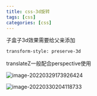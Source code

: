 ```yaml
---
title: css-3d旋转
tags: [css]
categories: [css]
---
```

子盒子3d效果需要给父亲添加

~~~html
transform-style: preserve-3d
~~~

translateZ一般配合perspective使用

![image-20220329173926424](https://s2.loli.net/2022/05/17/gGQfIn3So2emcu6.png)

![image-20220330204118733](https://s2.loli.net/2022/05/17/UVagcKxeITLzkfi.png)